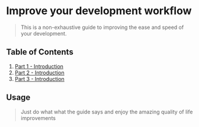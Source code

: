 # Improve your development workflow

> This is a non-exhaustive guide to improving the ease and speed of your development.

## Table of Contents

1.  [Part 1 - Introduction](https://github.com/nvincenthill/streamlineyourworkflow/tree/master/Part%201)
1.  [Part 2 - Introduction](#requirements)
1.  [Part 3 - Introduction](#development)

## Usage

> Just do what what the guide says and enjoy the amazing quality of life improvements
